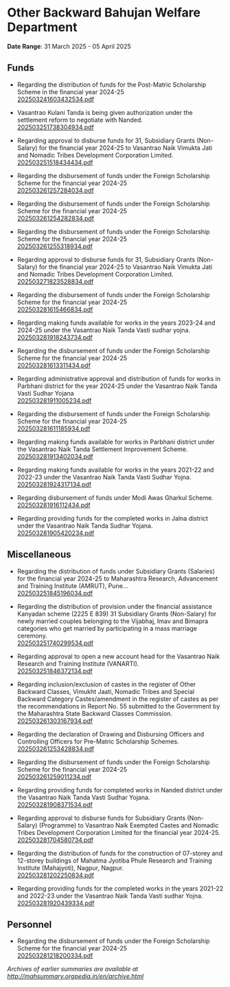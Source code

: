 # Other Backward Bahujan Welfare Department

**Date Range**: 31 March 2025 - 05 April 2025


## Funds
- Regarding the distribution of funds for the Post-Matric Scholarship Scheme in the financial year 2024-25\
  [202503241603432534.pdf](https://gr.maharashtra.gov.in/Site/Upload/Government%20Resolutions/English/202503241603432534.pdf)

- Vasantrao Kulani Tanda is being given authorization under the settlement reform to negotiate with Nanded.\
  [202503251738304934.pdf](https://gr.maharashtra.gov.in/Site/Upload/Government%20Resolutions/English/202503251738304934.pdf)

- Regarding approval to disburse funds for 31, Subsidiary Grants (Non-Salary) for the financial year 2024-25 to Vasantrao Naik Vimukta Jati and Nomadic Tribes Development Corporation Limited.\
  [202503251518434434.pdf](https://gr.maharashtra.gov.in/Site/Upload/Government%20Resolutions/English/202503251518434434.pdf)

- Regarding the disbursement of funds under the Foreign Scholarship Scheme for the financial year 2024-25\
  [202503261257284034.pdf](https://gr.maharashtra.gov.in/Site/Upload/Government%20Resolutions/English/202503261257284034.pdf)

- Regarding the disbursement of funds under the Foreign Scholarship Scheme for the financial year 2024-25\
  [202503261254282834.pdf](https://gr.maharashtra.gov.in/Site/Upload/Government%20Resolutions/English/202503261254282834.pdf)

- Regarding the disbursement of funds under the Foreign Scholarship Scheme for the financial year 2024-25\
  [202503261255318934.pdf](https://gr.maharashtra.gov.in/Site/Upload/Government%20Resolutions/English/202503261255318934.pdf)

- Regarding approval to disburse funds for 31, Subsidiary Grants (Non-Salary) for the financial year 2024-25 to Vasantrao Naik Vimukta Jati and Nomadic Tribes Development Corporation Limited.\
  [202503271823528834.pdf](https://gr.maharashtra.gov.in/Site/Upload/Government%20Resolutions/English/202503271823528834.pdf)

- Regarding the disbursement of funds under the Foreign Scholarship Scheme for the financial year 2024-25\
  [202503281615466834.pdf](https://gr.maharashtra.gov.in/Site/Upload/Government%20Resolutions/English/202503281615466834.pdf)

- Regarding making funds available for works in the years 2023-24 and 2024-25 under the Vasantrao Naik Tanda Vasti sudhar yojna.\
  [202503281918243734.pdf](https://gr.maharashtra.gov.in/Site/Upload/Government%20Resolutions/English/202503281918243734.pdf)

- Regarding the disbursement of funds under the Foreign Scholarship Scheme for the financial year 2024-25\
  [202503281613311434.pdf](https://gr.maharashtra.gov.in/Site/Upload/Government%20Resolutions/English/202503281613311434.pdf)

- Regarding administrative approval and distribution of funds for works in Parbhani district for the year 2024-25 under the Vasantrao Naik Tanda Vasti Sudhar Yojana\
  [202503281911005234.pdf](https://gr.maharashtra.gov.in/Site/Upload/Government%20Resolutions/English/202503281911005234.pdf)

- Regarding the disbursement of funds under the Foreign Scholarship Scheme for the financial year 2024-25\
  [202503281611185934.pdf](https://gr.maharashtra.gov.in/Site/Upload/Government%20Resolutions/English/202503281611185934.pdf)

- Regarding making funds available for works in Parbhani district under the Vasantrao Naik Tanda Settlement Improvement Scheme.\
  [202503281913402034.pdf](https://gr.maharashtra.gov.in/Site/Upload/Government%20Resolutions/English/202503281913402034.pdf)

- Regarding making funds available for works in the years 2021-22 and 2022-23 under the Vasantrao Naik Tanda Vasti Sudhar Yojna.\
  [202503281924317134.pdf](https://gr.maharashtra.gov.in/Site/Upload/Government%20Resolutions/English/202503281924317134.pdf)

- Regarding disbursement of funds under Modi Awas Gharkul Scheme.\
  [202503281916112434.pdf](https://gr.maharashtra.gov.in/Site/Upload/Government%20Resolutions/English/202503281916112434.pdf)

- Regarding providing funds for the completed works in Jalna district under the Vasantrao Naik Tanda Sudhar Yojana.\
  [202503281905420234.pdf](https://gr.maharashtra.gov.in/Site/Upload/Government%20Resolutions/English/202503281905420234.pdf)

## Miscellaneous
- Regarding the distribution of funds under Subsidiary Grants (Salaries) for the financial year 2024-25 to Maharashtra Research, Advancement and Training Institute (AMRUT), Pune...\
  [202503251845196034.pdf](https://gr.maharashtra.gov.in/Site/Upload/Government%20Resolutions/English/202503251845196034.pdf)

- Regarding the distribution of provision under the financial assistance Kanyadan scheme (2225 E 839) 31 Subsidiary Grants (Non-Salary) for newly married couples belonging to the Vijabhaj, Imav and Bimapra categories who get married by participating in a mass marriage ceremony.\
  [202503251740299534.pdf](https://gr.maharashtra.gov.in/Site/Upload/Government%20Resolutions/English/202503251740299534.pdf)

- Regarding approval to open a new account head for the Vasantrao Naik Research and Training Institute (VANARTI).\
  [202503251846372134.pdf](https://gr.maharashtra.gov.in/Site/Upload/Government%20Resolutions/English/202503251846372134.pdf)

- Regarding inclusion/exclusion of castes in the register of Other Backward Classes, Vimukht Jaati, Nomadic Tribes and Special Backward Category Castes/amendment in the register of castes as per the recommendations in Report No. 55 submitted to the Government by the Maharashtra State Backward Classes Commission.\
  [202503261303167934.pdf](https://gr.maharashtra.gov.in/Site/Upload/Government%20Resolutions/English/202503261303167934.pdf)

- Regarding the declaration of Drawing and Disbursing Officers and Controlling Officers for Pre-Matric Scholarship Schemes.\
  [202503261253428834.pdf](https://gr.maharashtra.gov.in/Site/Upload/Government%20Resolutions/English/202503261253428834.pdf)

- Regarding the disbursement of funds under the Foreign Scholarship Scheme for the financial year 2024-25\
  [202503261259011234.pdf](https://gr.maharashtra.gov.in/Site/Upload/Government%20Resolutions/English/202503261259011234.pdf)

- Regarding providing funds for completed works in Nanded district under the Vasantrao Naik Tanda Vasti Sudhar Yojana.\
  [202503281908371534.pdf](https://gr.maharashtra.gov.in/Site/Upload/Government%20Resolutions/English/202503281908371534.pdf)

- Regarding approval to disburse funds for Subsidiary Grants (Non-Salary) (Programme) to Vasantrao Naik Exempted Castes and Nomadic Tribes Development Corporation Limited for the financial year 2024-25.\
  [202503281704580734.pdf](https://gr.maharashtra.gov.in/Site/Upload/Government%20Resolutions/English/202503281704580734.pdf)

- Regarding the distribution of funds for the construction of 07-storey and 12-storey buildings of Mahatma Jyotiba Phule Research and Training Institute (Mahajyoti), Nagpur, Nagpur.\
  [202503281202250834.pdf](https://gr.maharashtra.gov.in/Site/Upload/Government%20Resolutions/English/202503281202250834.pdf)

- Regarding providing funds for the completed works in the years 2021-22 and 2022-23 under the Vasantrao Naik Tanda Vasti sudhar Yojna.\
  [202503281920439334.pdf](https://gr.maharashtra.gov.in/Site/Upload/Government%20Resolutions/English/202503281920439334.pdf)

## Personnel
- Regarding the disbursement of funds under the Foreign Scholarship Scheme for the financial year 2024-25\
  [202503281218200334.pdf](https://gr.maharashtra.gov.in/Site/Upload/Government%20Resolutions/English/202503281218200334.pdf)


*Archives of earlier summaries are available at http://mahsummary.orgpedia.in/en/archive.html*
